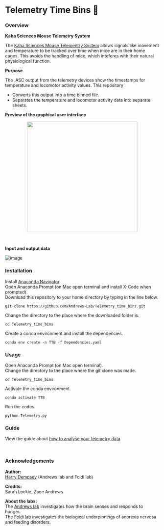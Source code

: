 # Telemetry Time Bins 🐁

### Overview

__Kaha Sciences Mouse Telemetry System__

The [Kaha Sciences Mouse Telementry System](https://www.kahasciences.com/wireless-telemetry-overview/) allows signals like movement and temperature to be tracked over time when mice are in their home cages.
This avoids the handling of mice, which inteferes with their natural physiological function.

__Purpose__

The .ASC output from the telemetry devices show the timestamps for temperature and locomotor activity values. This repository :
* Converts this output into a time binned file.
* Separates the temperature and locomotor activity data into separate sheets. <br>

__Preview of the graphical user interface__

<p align="center">
  <img src="https://user-images.githubusercontent.com/101311642/204723125-195a911b-0c59-4b09-87cc-596405825e86.png" width="360">
</p><br/>

__Input and output data__

![image](https://user-images.githubusercontent.com/101311642/204725203-df823a68-9194-43b6-b35e-528653baac58.png)

### Installation

Install [Anaconda Navigator](https://www.anaconda.com/products/distribution). <br>
Open Anaconda Prompt (on Mac open terminal and install X-Code when prompted). <br>
Download this repository to your home directory by typing in the line below.
```
git clone https://github.com/Andrews-Lab/Telemetry_time_bins.git
```
Change the directory to the place where the downloaded folder is. <br>
```
cd Telemetry_time_bins
```

Create a conda environment and install the dependencies.
```
conda env create -n TTB -f Dependencies.yaml
```

### Usage
Open Anaconda Prompt (on Mac open terminal). <br>
Change the directory to the place where the git clone was made.
```
cd Telemetry_time_bins
```

Activate the conda environment.
```
conda activate TTB
```

Run the codes.
```
python Telemetry.py
```

### Guide

View the guide about [how to analyse your telemetry data](How_to_use_telemetry_codes.pdf).

<br>

### Acknowledgements

__Author:__ <br>
[Harry Dempsey](https://github.com/H-Dempsey) (Andrews lab and Foldi lab) <br>

__Credits:__ <br>
Sarah Lockie, Zane Andrews <br>

__About the labs:__ <br>
The [Andrews lab](https://www.monash.edu/discovery-institute/andrews-lab) investigates how the brain senses and responds to hunger. <br>
The [Foldi lab](https://www.monash.edu/discovery-institute/foldi-lab) investigates the biological underpinnings of anorexia nervosa and feeding disorders. <br>
